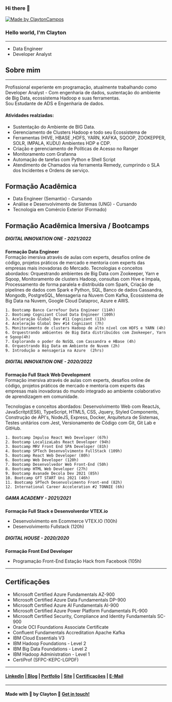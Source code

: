 ### Hi there 👋

  <a href="https://www.linkedin.com/in/claytoncampos">
    <img alt="Made by ClaytonCampos" src="https://img.shields.io/badge/made%20by-ClaytonCampos-%2304D361">
  </a>

### Hello world, I'm Clayton

---

- Data Engineer
- Developer Analyst

## Sobre mim

---

Profissional experiente em programação, atualmente trabalhando como Developer Analyst -
Com engenharia de dados, sustentação do ambiente de Big Data, ecossistema Hadoop e suas ferramentas.</br>
Sou Estudante de ADS e Engenharia de dados.

#### Atividades realziadas:

- Sustentação do Ambiente de BIG Data.
- Gerenciamento de Clusters Hadoop e todo seu Ecossistema de
- Ferramentas (HIVE, HBASE ,HDFS, YARN, KAFKA, SQOOP, ZOOKEPPER, SOLR, IMPALA, KUDU) Ambientes HDP e CDP.
- Criação e gerenciamento de Políticas de Acesso no Ranger
- Monitoramento com Grafanna
- Automação de tarefas com Python e Shell Script
- Atendimento de Chamados via ferramenta Remedy, cumprindo o SLA dos Incidentes e Ordens de serviço.

## Formação Acadêmica

- Data Engineer (Semantix) - Cursando
- Análise e Desenvolvimento de Sistemas (UNG) - Cursando
- Tecnologia em Comércio Exterior (Formado)

## Formação Acadêmica Imersiva / Bootcamps

##### DIGITAL INNOVATION ONE - 2021/2022

<b>Formação Data Engineer </b></br>
Formação imersiva através de aulas com experts, desafios online de código, projetos práticos de mercado e mentoria com experts das empresas mais inovadoras do Mercado.
Tecnologias e conceitos abordados:
Orquestrando ambientes de Big Data com Zookeeper, Yarn e Sqoop, Monitoramento de clusters Hadoop, consultas com Hive e Impala, Processamento de forma paralela e distribuída com Spark, Criação de pipelines de dados com Spark e Python, SQL, Banco de dados Cassandra, Mongodb, PostgreSQL, Mensageria na Nuvem Com Kafka, Ecossistema de Big Data na Nuvem, Google Cloud Dataproc, Azure e AWS.

    1. Bootcamp Banco Carrefour Data Engineer (114h)
    2. Bootcamp Cognizant Cloud Data Engineer (100h)
    3. Aceleração Global Dev #11 Cognizant (11h)
    4. Aceleração Global Dev #14 Cognizant (7h)
    5. Monitoramento de clusters Hadoop de alto nível com HDFS e YARN (4h)
    6. Orquestrando ambientes de Big Data distribuídos com Zookeeper, Yarn e Sqoop(4h)
    7. Explorando o poder do NoSQL com Cassandra e HBase (4h)
    8. Orquestrando Big Data em Ambiente de Nuvem (2h)
    9. Introdução a mensageria na Azure  (2hrs)

##### DIGITAL INNOVATION ONE - 2020/2022

<b>Formação Full Stack Web Development</b></br>
Formação imersiva através de aulas com experts, desafios online de código, projetos práticos de mercado e mentoria com experts das empresas mais inovadoras do mundo integrado ao ambiente colaborativo de aprendizagem em comunidade.

Tecnologias e conceitos abordados:
Desenvolvimento Web com ReactJs, JavaScritpt(ES6), TypeScript, HTML5, CSS, Jquery, Styled Components, Construção de API's, NodeJS, Express, Docker, Arquitetura de Sistemas, Testes unitários com Jest, Versionamento de Código com Git, Git Lab e GitHub.

    1. Bootcamp Impulso React Web Developer (67h)
    2. Bootcamp LocalizaLabs React Developer (94h)
    3. Bootcamp MRV Front End SPA Developer (81h)
    4. Bootcamp SPTech Desenvolvimento FullStack (109h)
    5. Bootcamp React Web Developer (80h)
    6. Bootcamp Web Developer (120h)
    7. Bootcamp Desenvolvedor Web Front-End (50h)
    8. Bootcamp HTML Web Developer (27h)
    9. Bootcamp Avanade Decola Dev 2021 (85h)
    10. Bootcamp GFT START Uni 2021 (46h)
    11. Bootcamp SPTech Desenvolvimento Front-end (82h)
    12. International Career Acceleration #2 TONNIE (6h)

##### GAMA ACADEMY - 2021/2021

<b>Formação Full Stack e Desenvolverdor VTEX.io </b>

- Desenvolvimento em Ecommerce VTEX.IO (100h)
- Desenvolvimento Fullstack (120h)

##### DIGITAL HOUSE - 2020/2020

<b>Formação Front End Developer </b>

- Programação Front-End Estação Hack from Facebook (105h)

---

## Certificações

- Microsoft Certified Azure Fundamentals AZ-900
- Microsoft Certified Azure Data Fundamentals DP-900
- Microsoft Certified Azure AI Fundamentals AI-900
- Microsoft Certified Azure Power Platform Fundamentals PL-900
- Microsoft Certified Security, Compliance and Identity Fundamentals SC-900
- Oracle OCI Foundations Associate Certificate
- Confluent Fundamentals Accreditation Apache Kafka
- IBM Cloud Essentials V3
- IBM Hadoop Foundations - Level 2
- IBM Big Data Foundations - Level 2
- IBM Hadoop Administration - Level 1
- CertiProf (SFPC-KEPC-LGPDF)

---

#### [Linkedin](https://www.linkedin.com/in/claytoncampos) |[ Blog](https://simple-blog-nextjs.claytoncampos.vercel.app/) | [Portfolio](https://claytoncampos.netlify.app/) | [Site](https://claytoncampos.netlify.app/) | [Certificações](https://www.credly.com/users/clayton-campos) | [E-Mail](mailto:clayton.almeida.campos@gmail.com)

---

#### Made with 💜 by Clayton :wave: [Get in touch!](https://www.linkedin.com/in/claytoncampos)

<!--
**claytoncampos/claytoncampos** is a ✨ _special_ ✨ repository because its `README.md` (this file) appears on your GitHub profile.

Here are some ideas to get you started:

- 🔭 I’m currently working on ...
- 🌱 I’m currently learning ...
- 👯 I’m looking to collaborate on ...
- 🤔 I’m looking for help with ...
- 💬 Ask me about ...
- 📫 How to reach me: ...
- 😄 Pronouns: ...
- ⚡ Fun fact: ...
-->

